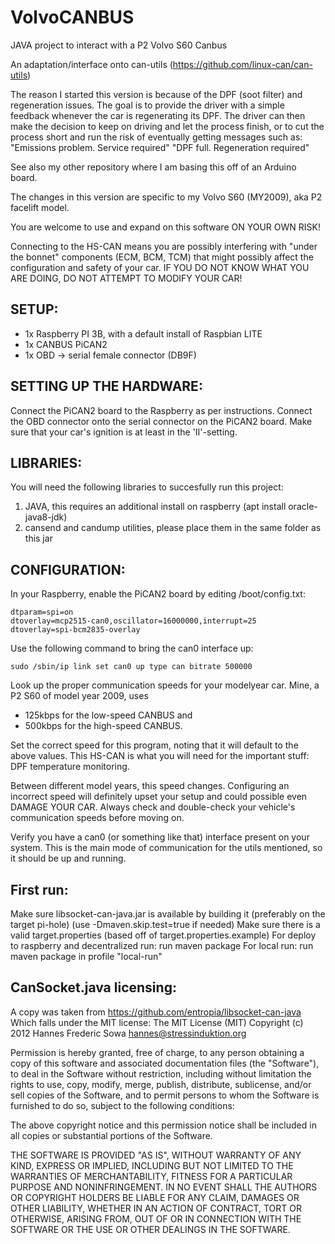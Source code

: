 # VolvoCANBUS
JAVA project to interact with a P2 Volvo S60 Canbus

An adaptation/interface onto can-utils (https://github.com/linux-can/can-utils)

The reason I started this version is because of the DPF (soot filter) and regeneration issues. The goal is to provide the driver with a simple feedback whenever the car is regenerating its DPF. The driver can then make the decision to keep on driving and let the process finish, or to cut the process short and run the risk of eventually getting messages such as:
"Emissions problem. Service required"
"DPF full. Regeneration required"

See also my other repository where I am basing this off of an Arduino board.

The changes in this version are specific to my Volvo S60 (MY2009), aka P2 facelift model.

You are welcome to use and expand on this software ON YOUR OWN RISK!

Connecting to the HS-CAN means you are possibly interfering with "under the bonnet" components (ECM, BCM, TCM) that might possibly affect the configuration and safety of your car.
IF YOU DO NOT KNOW WHAT YOU ARE DOING, DO NOT ATTEMPT TO MODIFY YOUR CAR!

SETUP:
------
* 1x Raspberry PI 3B, with a default install of Raspbian LITE
* 1x CANBUS PiCAN2  
* 1x OBD -> serial female connector (DB9F)  

SETTING UP THE HARDWARE:
-------------------------
Connect the PiCAN2 board to the Raspberry as per instructions.
Connect the OBD connector onto the serial connector on the PiCAN2 board.
Make sure that your car's ignition is at least in the 'II'-setting.


LIBRARIES:
----------
You will need the following libraries to succesfully run this project:
 1. JAVA, this requires an additional install on raspberry (apt install oracle-java8-jdk)
 2. cansend and candump utilities, please place them in the same folder as this jar

CONFIGURATION:
--------------
In your Raspberry, enable the PiCAN2 board by editing /boot/config.txt:

`dtparam=spi=on` <br/> 
`dtoverlay=mcp2515-can0,oscillator=16000000,interrupt=25`<br/> 
`dtoverlay=spi-bcm2835-overlay`<br/>

Use the following command to bring the can0 interface up:<br/>


`sudo /sbin/ip link set can0 up type can bitrate 500000`

Look up the proper communication speeds for your modelyear car. Mine, a P2 S60 of model year 2009, uses
* 125kbps for the low-speed CANBUS and
* 500kbps for the high-speed CANBUS.

Set the correct speed for this program, noting that it will default to the above values.
This HS-CAN is what you will need for the important stuff: DPF temperature monitoring.

Between different model years, this speed changes. Configuring an incorrect speed will definitely upset your
setup and could possible even DAMAGE YOUR CAR. Always check and double-check your vehicle's communication speeds
before moving on.


Verify you have a can0 (or something like that) interface present on your system. This is the main mode of
communication for the utils mentioned, so it should be up and running.

First run:
--------------
Make sure libsocket-can-java.jar is available by building it (preferably on the target pi-hole) (use -Dmaven.skip.test=true if needed)
Make sure there is a valid target.properties (based off of target.properties.example)
For deploy to raspberry and decentralized run: run maven package 
For local run: run maven package in profile "local-run"

CanSocket.java licensing:
--------------

A copy was taken from https://github.com/entropia/libsocket-can-java
Which falls under the MIT license:
The MIT License (MIT)
Copyright (c) 2012 Hannes Frederic Sowa <hannes@stressinduktion.org>

Permission is hereby granted, free of charge, to any person obtaining a
copy of this software and associated documentation files (the "Software"),
to deal in the Software without restriction, including without limitation
the rights to use, copy, modify, merge, publish, distribute, sublicense,
and/or sell copies of the Software, and to permit persons to whom the
Software is furnished to do so, subject to the following conditions:

The above copyright notice and this permission notice shall be included
in all copies or substantial portions of the Software.

THE SOFTWARE IS PROVIDED "AS IS", WITHOUT WARRANTY OF ANY KIND, EXPRESS OR
IMPLIED, INCLUDING BUT NOT LIMITED TO THE WARRANTIES OF MERCHANTABILITY,
FITNESS FOR A PARTICULAR PURPOSE AND NONINFRINGEMENT. IN NO EVENT SHALL
THE AUTHORS OR COPYRIGHT HOLDERS BE LIABLE FOR ANY CLAIM, DAMAGES OR
OTHER LIABILITY, WHETHER IN AN ACTION OF CONTRACT, TORT OR OTHERWISE,
ARISING FROM, OUT OF OR IN CONNECTION WITH THE SOFTWARE OR THE USE OR
OTHER DEALINGS IN THE SOFTWARE.

